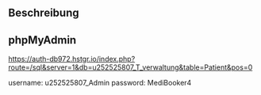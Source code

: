 ## Beschreibung

## phpMyAdmin

https://auth-db972.hstgr.io/index.php?route=/sql&server=1&db=u252525807_T_verwaltung&table=Patient&pos=0

username: u252525807_Admin
password: MediBooker4